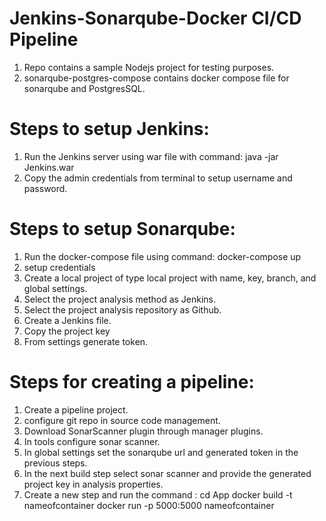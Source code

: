 # Jenkins-Sonarqube-Docker CI/CD Pipeline

1. Repo contains a sample Nodejs project for testing purposes.
2. sonarqube-postgres-compose contains docker compose file for sonarqube and PostgresSQL.
# Steps to setup Jenkins: 
   1. Run the Jenkins server using war file with command:
      java -jar Jenkins.war
   2. Copy the admin credentials from terminal to setup username and password.
      
# Steps to setup Sonarqube:
   1. Run the docker-compose file using command:
      docker-compose up
   2. setup credentials
   3. Create a local project of type local project with name, key, branch, and global settings.
   4. Select the project analysis method as Jenkins.
   5. Select the project analysis repository as Github.
   6. Create a Jenkins file.
   7. Copy the project key
   8. From settings generate token.
      
# Steps for creating a pipeline:
  1. Create a pipeline project.
  2. configure git repo in source code management.
  3. Download SonarScanner plugin through manager plugins.
  4. In tools configure sonar scanner.
  5. In global settings set the sonarqube url and generated token in the previous steps.
  6. In the next build step select sonar scanner and provide the generated project key in analysis properties.
  7. Create a new step and run the command :
     cd App
     docker build -t nameofcontainer
     docker run -p 5000:5000 nameofcontainer 
   
